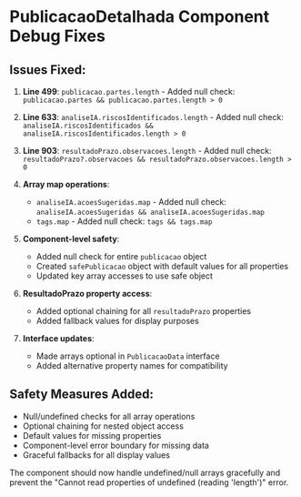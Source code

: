 # PublicacaoDetalhada Component Debug Fixes

## Issues Fixed:

1. **Line 499**: `publicacao.partes.length` - Added null check: `publicacao.partes && publicacao.partes.length > 0`

2. **Line 633**: `analiseIA.riscosIdentificados.length` - Added null check: `analiseIA.riscosIdentificados && analiseIA.riscosIdentificados.length > 0`

3. **Line 903**: `resultadoPrazo.observacoes.length` - Added null check: `resultadoPrazo?.observacoes && resultadoPrazo.observacoes.length > 0`

4. **Array map operations**:

   - `analiseIA.acoesSugeridas.map` - Added null check: `analiseIA.acoesSugeridas && analiseIA.acoesSugeridas.map`
   - `tags.map` - Added null check: `tags && tags.map`

5. **Component-level safety**:

   - Added null check for entire `publicacao` object
   - Created `safePublicacao` object with default values for all properties
   - Updated key array accesses to use safe object

6. **ResultadoPrazo property access**:

   - Added optional chaining for all `resultadoPrazo` properties
   - Added fallback values for display purposes

7. **Interface updates**:
   - Made arrays optional in `PublicacaoData` interface
   - Added alternative property names for compatibility

## Safety Measures Added:

- Null/undefined checks for all array operations
- Optional chaining for nested object access
- Default values for missing properties
- Component-level error boundary for missing data
- Graceful fallbacks for all display values

The component should now handle undefined/null arrays gracefully and prevent the "Cannot read properties of undefined (reading 'length')" error.
